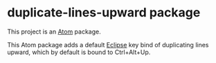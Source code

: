 # duplicate-lines-upward package

This project is an [Atom](http://atom.io/) package.

This Atom package adds a default [Eclipse](https://eclipse.org/) key bind of duplicating lines upward, which by default is bound to Ctrl+Alt+Up.
